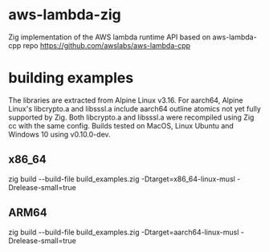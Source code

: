 # aws-lambda-zig
Zig implementation of the AWS lambda runtime API based on aws-lambda-cpp repo https://github.com/awslabs/aws-lambda-cpp

# building examples
The libraries are extracted from Alpine Linux v3.16. For aarch64, Alpine Linux's libcrypto.a and libsssl.a include aarch64 outline atomics not yet fully supported by Zig. Both libcrypto.a and libsssl.a were recompiled using Zig cc with the same config. Builds tested on MacOS, Linux Ubuntu and Windows 10 using v0.10.0-dev.

## x86_64

zig build --build-file build_examples.zig -Dtarget=x86_64-linux-musl -Drelease-small=true

## ARM64

zig build --build-file build_examples.zig -Dtarget=aarch64-linux-musl -Drelease-small=true
